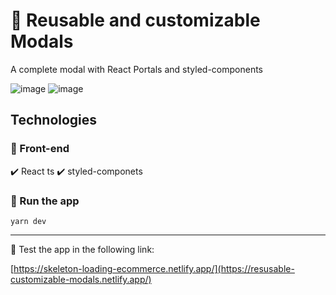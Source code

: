 # 📇 Reusable and customizable Modals 

A complete modal with React Portals and styled-components

![image](https://user-images.githubusercontent.com/34925280/174163582-4e46bcca-7948-4550-92bb-da41de9b6473.png)
![image](https://user-images.githubusercontent.com/34925280/174163530-77b688dd-f542-441d-ad9d-2cc074fd504d.png)

## Technologies

### :small_blue_diamond: Front-end
:heavy_check_mark: React ts
:heavy_check_mark: styled-componets

### 🚀 Run the app
`yarn dev`

<hr>

:space_invader: Test the app in the following link:

[https://skeleton-loading-ecommerce.netlify.app/](https://resusable-customizable-modals.netlify.app/)
